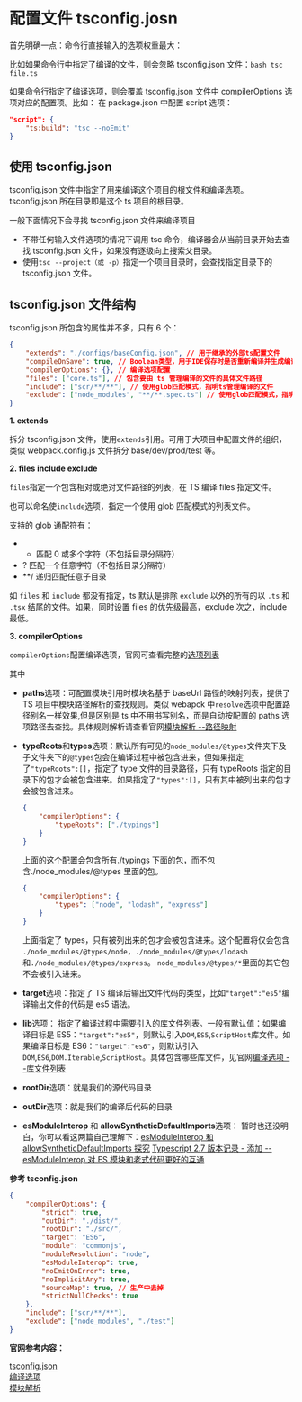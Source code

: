 # 配置文件 tsconfig.josn

首先明确一点：命令行直接输入的选项权重最大：

比如如果命令行中指定了编译的文件，则会忽略 tsconfig.json 文件：`bash tsc file.ts`

如果命令行指定了编译选项，则会覆盖 tsconfig.json 文件中 compilerOptions 选项对应的配置项。比如： 在 package.json 中配置 script 选项：

```json
"script": {
    "ts:build": "tsc --noEmit"
}
```

## 使用 tsconfig.json

tsconfig.json 文件中指定了用来编译这个项目的根文件和编译选项。tsconfig.json 所在目录即是这个 ts 项目的根目录。

一般下面情况下会寻找 tsconfig.json 文件来编译项目

-   不带任何输入文件选项的情况下调用 tsc 命令，编译器会从当前目录开始去查找 tsconfig.json 文件，如果没有逐级向上搜索父目录。
-   使用`tsc --project（或 -p）`指定一个项目目录时，会查找指定目录下的 tsconfig.json 文件。

## tsconfig.json 文件结构

tsconfig.json 所包含的属性并不多，只有 6 个：

```json
{
	"extends": "./configs/baseConfig.json", // 用于继承的外部ts配置文件
	"compileOnSave": true, // Boolean类型，用于IDE保存时是否重新编译并生成编译后文件
	"compilerOptions": {}, // 编译选项配置
	"files": ["core.ts"], // 包含要由 ts 管理编译的文件的具体文件路径
	"include": ["scr/**/**"], // 使用glob匹配模式，指明ts管理编译的文件
	"exclude": ["node_modules", "**/**.spec.ts"] // 使用glob匹配模式，指明ts管理编译时要排除的文件
}
```

**1. extends**

拆分 tsconfig.json 文件，使用`extends`引用。可用于大项目中配置文件的组织，类似 webpack.config.js 文件拆分 base/dev/prod/test 等。

**2. files include exclude**

`files`指定一个包含相对或绝对文件路径的列表，在 TS 编译 files 指定文件。

也可以命名使`include`选项，指定一个使用 glob 匹配模式的列表文件。

支持的 glob 通配符有：

-   -   匹配 0 或多个字符（不包括目录分隔符）
-   ? 匹配一个任意字符（不包括目录分隔符）
-   \*\*/ 递归匹配任意子目录

如 `files` 和 `include` 都没有指定，ts 默认是排除 `exclude` 以外的所有的以 `.ts` 和 `.tsx` 结尾的文件。如果，同时设置 files 的优先级最高，exclude 次之，include 最低。

**3. compilerOptions**

`compilerOptions`配置编译选项，官网可查看完整的[选项列表](https://www.tslang.cn/docs/handbook/compiler-options.html)

其中

-   **paths**选项：可配置模块引用时模块名基于 baseUrl 路径的映射列表，提供了 TS 项目中模块路径解析的查找规则。类似 webapck 中`resolve`选项中配置路径别名一样效果,但是区别是 ts 中不用书写别名，而是自动按配置的 paths 选项路径去查找。具体规则解析请查看官网[模块解析 --路径映射](https://www.tslang.cn/docs/handbook/module-resolution.html)

-   **typeRoots**和**types**选项：默认所有可见的`node_modules/@types`文件夹下及子文件夹下的`@types`包会在编译过程中被包含进来，但如果指定了`"typeRoots":[]`，指定了 type 文件的目录路径，只有 typeRoots 指定的目录下的包才会被包含进来。如果指定了`"types":[]`，只有其中被列出来的包才会被包含进来。

    ```json
    {
    	"compilerOptions": {
    		"typeRoots": ["./typings"]
    	}
    }
    ```

    上面的这个配置会包含所有./typings 下面的包，而不包含./node_modules/@types 里面的包。

    ```json
    {
    	"compilerOptions": {
    		"types": ["node", "lodash", "express"]
    	}
    }
    ```

    上面指定了 types，只有被列出来的包才会被包含进来。这个配置将仅会包含 `./node_modules/@types/node`，`./node_modules/@types/lodash`和`./node_modules/@types/express`。 `node_modules/@types/*`里面的其它包不会被引入进来。

-   **target**选项：指定了 TS 编译后输出文件代码的类型，比如`"target":"es5"`编译输出文件的代码是 es5 语法。
-   **lib**选项： 指定了编译过程中需要引入的库文件列表。一般有默认值：如果编译目标是 ES5：`"target":"es5"`，则默认引入`DOM`,`ES5`,`ScriptHost`库文件。如果编译目标是 ES6：`"target":"es6"`，则默认引入`DOM`,`ES6`,`DOM.Iterable`,`ScriptHost`。具体包含哪些库文件，见官网[编译选项 --库文件列表](https://www.tslang.cn/docs/handbook/compiler-options.html)
-   **rootDir**选项：就是我们的源代码目录
-   **outDir**选项：就是我们的编译后代码的目录
-   **esModuleInterop** 和 **allowSyntheticDefaultImports**选项： 暂时也还没明白，你可以看这两篇自己理解下：[esModuleInterop 和 allowSyntheticDefaultImports 探究](http://www.xunart.com/h820729.html) [Typescript 2.7 版本记录 - 添加 --esModuleInterop 对 ES 模块和老式代码更好的互通](https://segmentfault.com/a/1190000014913104#articleHeader6)

**参考 tsconfig.json**

```json
{
	"compilerOptions": {
		"strict": true,
		"outDir": "./dist/",
		"rootDir": "./src/",
		"target": "ES6",
		"module": "commonjs",
		"moduleResolution": "node",
		"esModuleInterop": true,
		"noEmitOnError": true,
		"noImplicitAny": true,
		"sourceMap": true, // 生产中去掉
		"strictNullChecks": true
	},
	"include": ["scr/**/**"],
	"exclude": ["node_modules", "./test"]
}
```

**官网参考内容：**

[tsconfig.json](https://www.tslang.cn/docs/handbook/tsconfig-json.html)<br>
[编译选项](https://www.tslang.cn/docs/handbook/compiler-options.html)<br>
[模块解析](https://www.tslang.cn/docs/handbook/module-resolution.html)<br>
